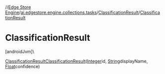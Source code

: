 //[Edge Store Engine](../../../index.md)/[ai.edgestore.engine.collections.tasks](../index.md)/[ClassificationResult](index.md)/[ClassificationResult](-classification-result.md)

# ClassificationResult

[androidJvm]\

[ClassificationResult](index.md)[ClassificationResult](-classification-result.md)([Integer](https://developer.android.com/reference/kotlin/java/lang/Integer.html)id, [String](https://developer.android.com/reference/kotlin/java/lang/String.html)displayName, [Float](https://developer.android.com/reference/kotlin/java/lang/Float.html)confidence)
